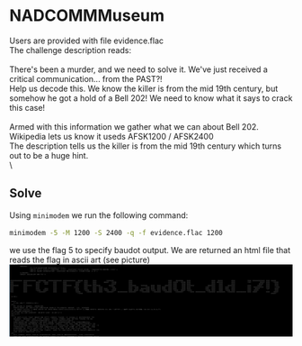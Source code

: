 # NADCOMMMuseum 
Users are provided with file evidence.flac\
The challenge description reads:\
\
There's been a murder, and we need to solve it. We've just received a critical communication... from the PAST?!\
Help us decode this. We know the killer is from the mid 19th century, but somehow he got a hold of a Bell 202! We need to know what it says to crack this case!\
\
Armed with this information we gather what we can about Bell 202. Wikipedia lets us know it useds AFSK1200 / AFSK2400\
The description tells us the killer is from the mid 19th century which turns out to be a huge hint.\
\
## Solve
Using `minimodem` we run the following command: 
```bash
minimodem -5 -M 1200 -S 2400 -q -f evidence.flac 1200
```
we use the flag 5 to specify baudot output. We are returned an html file that reads the flag in ascii art (see picture)
![flag](flag.png)
